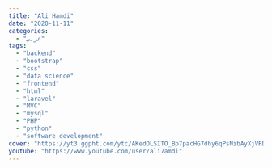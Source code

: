 ```yaml
---
title: "Ali Hamdi"
date: "2020-11-11"
categories:
  - "عربي"
tags:
  - "backend"
  - "bootstrap"
  - "css"
  - "data science"
  - "frontend"
  - "html"
  - "laravel"
  - "MVC"
  - "mysql"
  - "PHP"
  - "python"
  - "software development"
cover: "https://yt3.ggpht.com/ytc/AKedOLSITO_Bp7pacHG7dhy6qPsNibAyXjVRDFBuvq5H6g=s88-c-k-c0x00ffffff-no-rj"
youtube: "https://www.youtube.com/user/ali7amdi"
---
```

